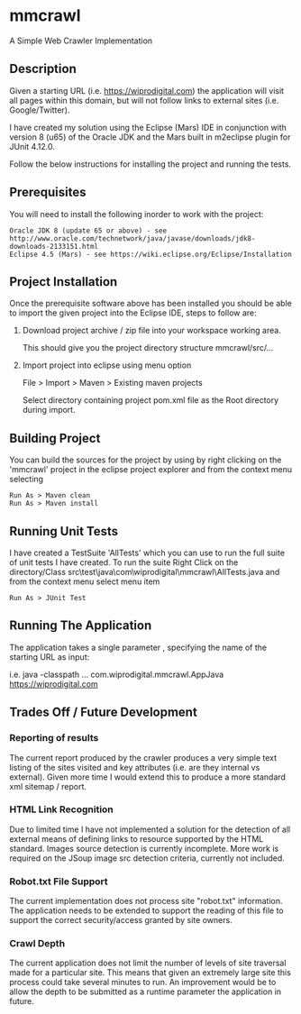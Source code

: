 # mmcrawl
A Simple Web Crawler Implementation

## Description
Given a starting URL (i.e. https://wiprodigital.com) the application will visit all pages within this domain, but will not follow links to external sites (i.e. Google/Twitter).

I have created my solution using the Eclipse (Mars) IDE in conjunction with 
version 8 (u65) of the Oracle JDK and the Mars built in m2eclipse plugin
for JUnit 4.12.0.

Follow the below instructions for installing the project and running the tests.

## Prerequisites
You will need to install the following inorder to work with the project:

	Oracle JDK 8 (update 65 or above) - see http://www.oracle.com/technetwork/java/javase/downloads/jdk8-downloads-2133151.html
	Eclipse 4.5 (Mars) - see https://wiki.eclipse.org/Eclipse/Installation
  
## Project Installation

Once the prerequisite software above has been installed you should be able to import the given project into the
Eclipse IDE, steps to follow are:

1. Download project archive / zip file into your workspace working area. 

    This should give you the project directory structure mmcrawl/src/...

2. Import project into eclipse using menu option
	
	File > Import > Maven > Existing maven projects

    Select directory containing project pom.xml file as the Root directory during import.

## Building Project

You can build the sources for the project by using by right clicking on the 'mmcrawl' project
in the eclipse project explorer and from the context menu selecting 

	Run As > Maven clean
	Run As > Maven install

## Running Unit Tests

I have created a TestSuite 'AllTests' which you can use to run the full suite of unit tests I have created.
To run the suite Right Click on the directory/Class src\test\java\com\wiprodigital\mmcrawl\AllTests.java
and from the context menu select menu item

	Run As > JUnit Test

## Running The Application

The application takes a single parameter , specifying the name of the starting URL as input:

i.e. 
	java -classpath ... com.wiprodigital.mmcrawl.AppJava https://wiprodigital.com

## Trades Off / Future Development

### Reporting of results
The current report produced by the crawler produces a very simple text listing of the sites visited and key attributes 
(i.e. are they internal vs external). Given more time I would extend this to produce a more standard xml sitemap / report.

### HTML Link Recognition
Due to limited time I have not implemented a solution for the detection of all external means of defining links
to resource supported by the HTML standard. Images source detection is currently incomplete. More work is required 
on the JSoup image src detection criteria, currently not included.

### Robot.txt File Support
The current implementation does not process site "robot.txt" information. The application needs to be extended
to support the reading of this file to support the correct security/access granted by site owners.

### Crawl Depth
The current application does not limit the number of levels of site traversal made for a particular site.
This means that given an extremely large site this process could take several minutes to run.
An improvement would be to allow the depth to be submitted as a runtime parameter the application in future.



